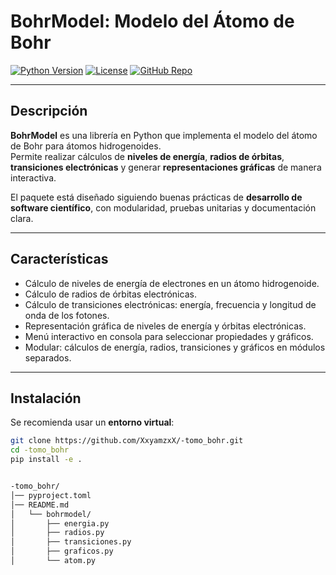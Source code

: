 # BohrModel: Modelo del Átomo de Bohr

[![Python Version](https://img.shields.io/badge/python-3.8%2B-blue.svg)](https://www.python.org/)
[![License](https://img.shields.io/badge/license-MIT-green.svg)](LICENSE)
[![GitHub Repo](https://img.shields.io/badge/GitHub-repo-blue.svg)](https://github.com/XxyamzxX/-tomo_bohr)

---

## Descripción

**BohrModel** es una librería en Python que implementa el modelo del átomo de Bohr para átomos hidrogenoides.  
Permite realizar cálculos de **niveles de energía**, **radios de órbitas**, **transiciones electrónicas** y generar **representaciones gráficas** de manera interactiva.

El paquete está diseñado siguiendo buenas prácticas de **desarrollo de software científico**, con modularidad, pruebas unitarias y documentación clara.

---

## Características

- Cálculo de niveles de energía de electrones en un átomo hidrogenoide.
- Cálculo de radios de órbitas electrónicas.
- Cálculo de transiciones electrónicas: energía, frecuencia y longitud de onda de los fotones.
- Representación gráfica de niveles de energía y órbitas electrónicas.
- Menú interactivo en consola para seleccionar propiedades y gráficos.
- Modular: cálculos de energía, radios, transiciones y gráficos en módulos separados.

---

## Instalación

Se recomienda usar un **entorno virtual**:

```bash
git clone https://github.com/XxyamzxX/-tomo_bohr.git
cd -tomo_bohr
pip install -e .


-tomo_bohr/
│── pyproject.toml
│── README.md
│   └── bohrmodel/
│       ├── energia.py
│       ├── radios.py
│       ├── transiciones.py
│       ├── graficos.py
│       └── atom.py



